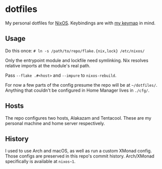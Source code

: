 # dotfiles

My personal dotfiles for [NixOS](https://nixos.org). Keybindings are with [my keymap](https://git.sr.ht/~samhh/qmk_firmware/tree/samhh/item/keyboards/ergodox_ez/keymaps/samhh/README.md) in mind.

## Usage

Do this once: `# ln -s /path/to/repo/flake.{nix,lock} /etc/nixos/`

Only the entrypoint module and lockfile need symlinking. Nix resolves relative imports at the module's real path.

Pass `--flake .#<host>` and `--impure` to `nixos-rebuild`.

For now a few parts of the config presume the repo will be at `~/dotfiles/`. Anything that couldn't be configured in Home Manager lives in `./cfg/`.

## Hosts

The repo configures two hosts, Alakazam and Tentacool. These are my personal machine and home server respectively.

## History

I used to use Arch and macOS, as well as run a custom XMonad config. Those configs are preserved in this repo's commit history. Arch/XMonad specifically is available at `nixos~1`.

